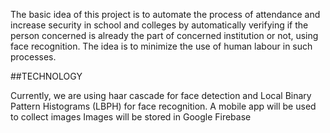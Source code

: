 The basic idea of this project is to automate the process of attendance and increase security in school and colleges by
automatically verifying if the person concerned is already the part of concerned institution or not, using face recognition.
The idea is to minimize the use of human labour in such processes.

##TECHNOLOGY

Currently, we are using haar cascade for face detection and Local Binary Pattern Histograms (LBPH) for face recognition.
A mobile app will be used to collect images
Images will be stored in Google Firebase
